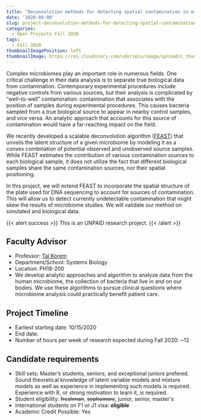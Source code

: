 ```yaml
---
title: 'Deconvolution methods for detecting spatial contamination in microbiome samples'
date: '2020-09-08'
slug: project-deconvolution-methods-for-detecting-spatial-contamination-in-microbiome-samples
categories:
  - Open Projects Fall 2020
tags:
  - Fall 2020
thumbnailImagePosition: left
thumbnailImage: https://res.cloudinary.com/vdoriecu/image/upload/c_thumb,w_200,g_face/v1579110178/construction_c6dqbd.png
---
```

Complex microbiomes play an important role in numerous fields. One critical challenge in their data analysis is to separate true biological data from contamination. Contemporary experimental procedures include negative controls from various sources, but their analysis is complicated by “well-to-well” contamination: contamination that associates with the position of samples during experimental procedures. This causes bacteria sampled from a true biological source to appear in nearby control samples, and vice versa. An analytic approach that accounts for this source of contamination would have a far-reaching impact on the field.

<!--more-->

We recently developed a scalable deconvolution algorithm ([FEAST](https://www.nature.com/articles/s41592-019-0431-x)) that unveils the latent structure of a given microbiome by modeling it as a convex combination of potential observed and unobserved source samples. While FEAST estimates the contribution of various contamination sources to each biological sample, it does not utilize the fact that different biological samples share the same contamination sources, nor their spatial positioning.

In this project, we will extend FEAST to incorporate the spatial structure of the plate used for DNA sequencing to account for sources of contamination. This will allow us to detect currently undetectable contamination that might skew the results of microbiome studies. We will validate our method on simulated and biological data. 

{{< alert success >}}
This is an UNPAID research project.
{{< /alert >}}

## Faculty Advisor
+ Professor: [Tal Korem](https://www.koremlab.science)
+ Department/School: Systems Biology
+ Location: PH18-200
+ We develop analytic approaches and algorithm to analyze data from the human microbiome, the collection of bacteria that live in and on our bodies. We use these algorithms to pursue clinical questions where microbiome analysis could practically benefit patient care.

## Project Timeline
+ Earliest starting date: 10/15/2020
+ End date: 
+ Number of hours per week of research expected during Fall 2020: ~12

## Candidate requirements
+ Skill sets: Master’s students, seniors, and exceptional juniors prefered. Sound theoretical knowledge of latent variable models and mixture models as well as experience in implementing such models is required. Experience with R, or strong motivation to learn it, is required. 
+ Student eligibility: ~~freshman~~, ~~sophomore~~, junior, senior, master's
+ International students on F1 or J1 visa: **eligible**
+ Academic Credit Possible: Yes

